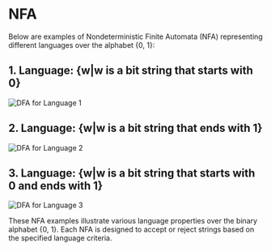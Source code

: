 # NFA

Below are examples of Nondeterministic Finite Automata (NFA) representing different languages over the alphabet {0, 1}:

## 1. Language: {w|w is a bit string that starts with 0}
![DFA for Language 1](assets/nfa_language_1.jpg)

## 2. Language: {w|w is a bit string that ends with 1}
![DFA for Language 2](assets/nfa_language_2.jpg)

## 3. Language: {w|w is a bit string that starts with 0 and ends with 1}
![DFA for Language 3](assets/nfa_language_3.jpg)


These NFA examples illustrate various language properties over the binary alphabet {0, 1}. Each NFA is designed to accept or reject strings based on the specified language criteria.

